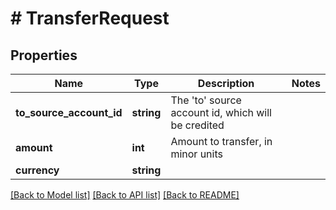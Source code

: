 # # TransferRequest

## Properties

Name | Type | Description | Notes
------------ | ------------- | ------------- | -------------
**to_source_account_id** | **string** | The &#39;to&#39; source account id, which will be credited | 
**amount** | **int** | Amount to transfer, in minor units | 
**currency** | **string** |  | 

[[Back to Model list]](../../README.md#documentation-for-models) [[Back to API list]](../../README.md#documentation-for-api-endpoints) [[Back to README]](../../README.md)


